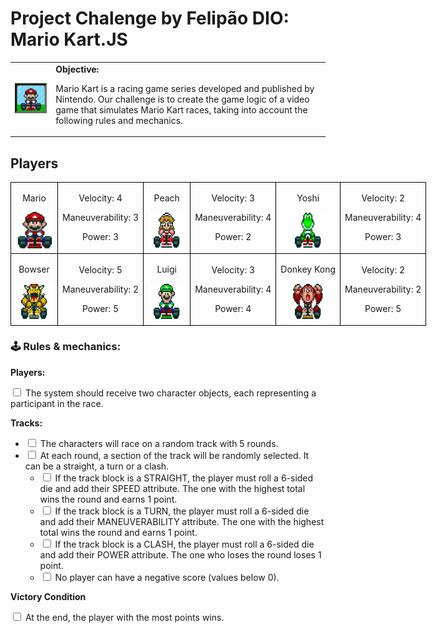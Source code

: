 <h1>Project Chalenge by Felipão DIO: Mario Kart.JS</h1>

  <table>
        <tr>
            <td>
                <img src="./docs/header.gif" alt="Mario Kart" width="200">
            </td>
            <td>
                <b>Objective:</b>
                <p>Mario Kart is a racing game series developed and published by Nintendo. Our challenge is to create the game logic of a video game that simulates Mario Kart races, taking into account the following rules and mechanics.</p>
            </td>
        </tr>
    </table>

<h2>Players</h2>
      <table style="border-collapse: collapse; width: 800px; margin: 0 auto;">
        <tr>
            <td style="border: 1px solid black; text-align: center;">
                <p>Mario</p>
                <img src="./docs/mario.gif" alt="Mario Kart" width="60" height="60">
            </td>
            <td style="border: 1px solid black; text-align: center;">
                <p>Velocity: 4</p>
                <p>Maneuverability: 3</p>
                <p>Power: 3</p>
            </td>
             <td style="border: 1px solid black; text-align: center;">
                <p>Peach</p>
                <img src="./docs/peach.gif" alt="Mario Kart" width="60" height="60">
            </td>
            <td style="border: 1px solid black; text-align: center;">
                <p>Velocity: 3</p>
                <p>Maneuverability: 4</p>
                <p>Power: 2</p>
            </td>
              <td style="border: 1px solid black; text-align: center;">
                <p>Yoshi</p>
                <img src="./docs/yoshi.gif" alt="Mario Kart" width="60" height="60">
            </td>
            <td style="border: 1px solid black; text-align: center;">
                <p>Velocity: 2</p>
                <p>Maneuverability: 4</p>
                <p>Power: 3</p>
            </td>
        </tr>
        <tr>
            <td style="border: 1px solid black; text-align: center;">
                <p>Bowser</p>
                <img src="./docs/bowser.gif" alt="Mario Kart" width="60" height="60">
            </td>
            <td style="border: 1px solid black; text-align: center;">
                <p>Velocity: 5</p>
                <p>Maneuverability: 2</p>
                <p>Power: 5</p>
            </td>
            <td style="border: 1px solid black; text-align: center;">
                <p>Luigi</p>
                <img src="./docs/luigi.gif" alt="Mario Kart" width="60" height="60">
            </td>
            <td style="border: 1px solid black; text-align: center;">
                <p>Velocity: 3</p>
                <p>Maneuverability: 4</p>
                <p>Power: 4</p>
            </td>
            <td style="border: 1px solid black; text-align: center;">
                <p>Donkey Kong</p>
                <img src="./docs/dk.gif" alt="Mario Kart" width="60" height="60">
            </td>
            <td style="border: 1px solid black; text-align: center;">
                <p>Velocity: 2</p>
                <p>Maneuverability: 2</p>
                <p>Power: 5</p>
            </td>
        </tr>
    </table>

<p></p>

<h3>🕹️ Rules & mechanics:</h3>

<b>Players:</b>

<input type="checkbox" id="players-item" />
<label for="players-item">The system should receive two character objects, each representing a participant in the race.</label>

<b>Tracks:</b>

<ul>
  <li><input type="checkbox" id="tracks-1-item" /> <label for="tracks-1-item">The characters will race on a random track with 5 rounds.</label></li>
  <li><input type="checkbox" id="tracks-2-item" /> <label for="tracks-2-item">At each round, a section of the track will be randomly selected. It can be a straight, a turn or a clash.</label>
    <ul>
      <li><input type="checkbox" id="tracks-2-1-item" /> <label for="tracks-2-1-item">If the track block is a STRAIGHT, the player must roll a 6-sided die and add their SPEED attribute. The one with the highest total wins the round and earns 1 point.</label></li>
      <li><input type="checkbox" id="tracks-2-2-item" /> <label for="tracks-2-2-item">If the track block is a TURN, the player must roll a 6-sided die and add their MANEUVERABILITY attribute. The one with the highest total wins the round and earns 1 point.</label></li>
      <li><input type="checkbox" id="tracks-2-3-item" /> <label for="tracks-2-3-item">If the track block is a CLASH, the player must roll a 6-sided die and add their POWER attribute. The one who loses the round loses 1 point.</label></li>
      <li><input type="checkbox" id="tracks-2-3-item" /> <label for="tracks-2-3-item">No player can have a negative score (values below 0).</label></li>
    </ul>
  </li>
</ul>

<b>Victory Condition</b>

<input type="checkbox" id="victory-item" />
<label for="victory-item">At the end, the player with the most points wins.</label>
